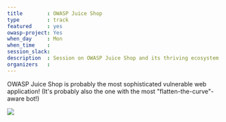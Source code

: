 ```yaml
---
title        : OWASP Juice Shop
type         : track
featured     : yes
owasp-project: Yes
when_day     : Mon
when_time    :
session_slack: 
description  : Session on OWASP Juice Shop and its thriving ecosystem
organizers   :
---
```


OWASP Juice Shop is probably the most sophisticated vulnerable web
application! (It's probably also the one with the most
"flatten-the-curve"-aware bot!)

![](https://raw.githubusercontent.com/OWASP/owasp-swag/master/projects/juice-shop/avatars/JuicyBot_MedicalMask_Upscaled.png)
